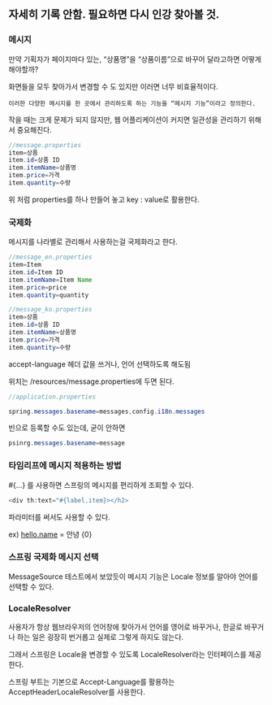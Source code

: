 ## 자세히 기록 안함. 필요하면 다시 인강 찾아볼 것.

### 메시지

만약 기획자가 페이지마다 있는, “상품명”을 “상품이름”으로 바꾸어 달라고하면 어떻게 해야할까?

화면들을 모두 찾아가서 변경할 수 도 있지만 이러면 너무 비효율적이다.

`이러한 다양한 메시지를 한 곳에서 관리하도록 하는 기능을 “메시지 기능”이라고 정의한다.`

작을 때는 크게 문제가 되지 않지만, 웹 어플리케이션이 커지면 일관성을 관리하기 위해서 중요해진다.

```java
//message.properties
item=상품
item.id=상품 ID
item.itemName=상품명
item.price=가격
item.quantity=수량
```

위 처럼 properties를 하나 만들어 놓고 key : value로 활용한다.

<label for=”itemName” th:text=”#{item.itemName}”></label>

### 국제화

메시지를 나라별로 관리해서 사용하는걸 국제화라고 한다.

```java
//message_en.properties
item=Item
item.id=Item ID
item.itemName=Item Name
item.price=price
item.quantity=quantity
```

```java
//message_ko.properties
item=상품
item.id=상품 ID
item.itemName=상품명
item.price=가격
item.quantity=수량
```

accept-language 헤더 값을 쓰거나, 언어 선택하도록 해도됨

위치는 /resources/message.properties에 두면 된다.

```java
//application.properties

spring.messages.basename=messages,config.i18n.messages
```

빈으로 등록할 수도 있는데, 굳이 안하면 

```java
psinrg.messages.basename=message
```

### 타임리프에 메시지 적용하는 방법

#{…} 를 사용하면 스프링의 메시지를 편리하게 조회할 수 있다.

```java
<div th:text="#{label.item}></h2>
```

파라미터를 써서도 사용할 수 있다.

ex) [hello.name](http://hello.name) = 안녕 {0}

<p th:text=”#{hello.name{${item.itemName}}}”></p>

### 스프링 국제화 메시지 선택

MessageSource 테스트에서 보았듯이 메시지 기능은 Locale 정보를 알아야 언어를 선택할 수 있다.

### LocaleResolver

사용자가 항상 웹브라우저의 언어창에 찾아가서 언어를 영어로 바꾸거나, 한글로 바꾸거나 하는 일은 굉장히 번거롭고 실제로 그렇게 하지도 않는다.

그래서 스프링은 Locale을 변경할 수 있도록 LocaleResolver라는 인터페이스를 제공한다.

스프링 부트는 기본으로 Accept-Language를 활용하는 AcceptHeaderLocaleResolver를 사용한다.
